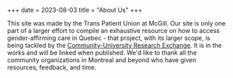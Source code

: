 +++
date = 2023-08-03
title = "About Us"
+++

This site was made by the Trans Patient Union at McGill. Our site is only one part of a larger effort to compile an exhaustive resource on how to access gender-affirming care in Quebec - that project, with its larger scope, is being tackled by the [Community-University Research Exchange](https://www.qpirgconcordia.org/2012/09/cure-2/). It is in the works and will be linked when published. We'd like to thank all the community organizations in Montreal and beyond who have given resources, feedback, and time.
